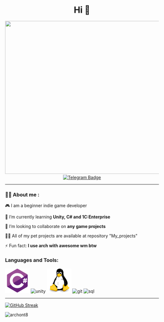 <!-- Greetings -->
  <h1 align="center">
    Hi 👋
  </h1>

<!-- Another gif -->
</div>
<div align="center">
  <img src="https://i.giphy.com/media/v1.Y2lkPTc5MGI3NjExNTk5cGUzdjRvNGFhODVid2hmOHB2ZDJ3Z2Q2eWFoYWluY2VpcGd0ZyZlcD12MV9pbnRlcm5hbF9naWZfYnlfaWQmY3Q9Zw/hpF9R9M1PHN5e5liSx/giphy.gif" width="600" height="500"/>
</div>
<div id="aboutMe" align = "left">
  
  <!-- Telegram link -->
<div id="badges" align = "center">
  <a href="https://t.me/archont0">
    <img src="https://img.shields.io/badge/Telegram-blue?logo=telegram&logoColor=white" alt="Telegram Badge"/>
  </a>
  </div>
  
  ---
  
  ### :man_technologist: About me :

🎮 I am a beginner indie game developer
  
🌱 I’m currently learning **Unity, C# and 1C:Enterprise**

👯 I’m looking to collaborate on **any game projects**

👨‍💻 All of my pet projects are available at repository "My_projects"

⚡ Fun fact: **I use arch with awesome wm btw**





<!-- Icons -->

<h3 align="left">Languages and Tools:</h3>
<p align="left">
  
  <a target="_blank" rel="noreferrer"> <img src="https://raw.githubusercontent.com/devicons/devicon/master/icons/csharp/csharp-original.svg" alt="csharp" width="80" height="80"/></a> 
  <a target="_blank" rel="noreferrer"> <img src="https://www.vectorlogo.zone/logos/unity3d/unity3d-icon.svg" alt="unity" width="80" height="80"/> </a> 
  <a target="_blank" rel="noreferrer"> <img src="https://raw.githubusercontent.com/devicons/devicon/master/icons/linux/linux-original.svg" alt="linux" width="80" height="80"/> </a> 
  <a target="_blank" rel="noreferrer"> <img src="https://www.vectorlogo.zone/logos/git-scm/git-scm-icon.svg" alt="git" width="80" height="80"/> </a> 
  <a target="_blank" rel="noreferrer"> <img src="https://www.svgrepo.com/show/331760/sql-database-generic.svg" alt="sql" width="80" height="80"/> </a>

</p> 

---

<a href="https://git.io/streak-stats"><img src="https://github-readme-streak-stats.herokuapp.com?user=archont&theme=dark&date_format=M%20j%5B%2C%20Y%5D" alt="GitHub Streak" /></a>
<p> <img align="left" src="https://github-readme-stats.vercel.app/api/top-langs?username=archont8&show_icons=true&locale=en&layout=compact&theme=dark" alt="archont8" /></p>
